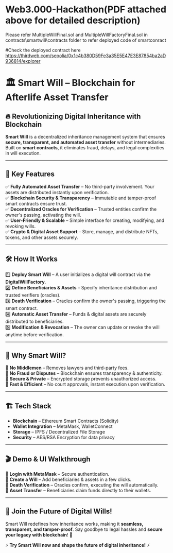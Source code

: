# Web3.000-Hackathon(PDF attached above for detailed description)

Please refer MultipleWillFinal.sol and MultipleWillFactoryFinal.sol in
contracts\smartwill\contracts folder to refer deployed code of smartconract

#Check the deployed contract here
https://thirdweb.com/sepolia/0x1c4b380D59Fe3a35E5E47E3E87854ba2aD936814/explorer


# 🏛️ Smart Will – Blockchain for Afterlife Asset Transfer

## 🔥 Revolutionizing Digital Inheritance with Blockchain

**Smart Will** is a decentralized inheritance management system that ensures **secure, transparent, and automated asset transfer** without intermediaries. Built on **smart contracts**, it eliminates fraud, delays, and legal complexities in will execution.

---

## 🚀 Key Features

✅ **Fully Automated Asset Transfer** – No third-party involvement. Your assets are distributed instantly upon verification.  
✅ **Blockchain Security & Transparency** – Immutable and tamper-proof smart contracts ensure trust.  
✅ **Decentralized Oracles for Verification** – Trusted entities confirm the owner's passing, activating the will.  
✅ **User-Friendly & Scalable** – Simple interface for creating, modifying, and revoking wills.  
✅ **Crypto & Digital Asset Support** – Store, manage, and distribute NFTs, tokens, and other assets securely.  

---

## 🛠️ How It Works

1️⃣ **Deploy Smart Will** – A user initializes a digital will contract via the **DigitalWillFactory**.  
2️⃣ **Define Beneficiaries & Assets** – Specify inheritance distribution and trusted verifiers (oracles).  
3️⃣ **Death Verification** – Oracles confirm the owner's passing, triggering the smart contract.  
4️⃣ **Automatic Asset Transfer** – Funds & digital assets are securely distributed to beneficiaries.  
5️⃣ **Modification & Revocation** – The owner can update or revoke the will anytime before verification.  

---

## 🎯 Why Smart Will?

🔹 **No Middlemen** – Removes lawyers and third-party fees.  
🔹 **No Fraud or Disputes** – Blockchain ensures transparency & authenticity.  
🔹 **Secure & Private** – Encrypted storage prevents unauthorized access.  
🔹 **Fast & Efficient** – No court approvals, instant execution upon verification.  

---

## 🏗️ Tech Stack

- **Blockchain** – Ethereum Smart Contracts (Solidity)  
- **Wallet Integration** – MetaMask, WalletConnect  
- **Storage** – IPFS / Decentralized File Storage  
- **Security** – AES/RSA Encryption for data privacy  

---

## 🎬 Demo & UI Walkthrough
📌 **Login with MetaMask** – Secure authentication.  
📌 **Create a Will** – Add beneficiaries & assets in a few clicks.  
📌 **Death Verification** – Oracles confirm, executing the will automatically.  
📌 **Asset Transfer** – Beneficiaries claim funds directly to their wallets.  

---

## 🌟 Join the Future of Digital Wills!

Smart Will redefines how inheritance works, making it **seamless, transparent, and tamper-proof**. Say goodbye to legal hassles and **secure your legacy with blockchain**! 🚀  

⚡ **Try Smart Will now and shape the future of digital inheritance!** ⚡
